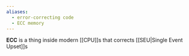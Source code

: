 ```yaml
---
aliases:
  - error-correcting code
  - ECC memory
---
```

**ECC** is a thing inside modern [[CPU]]s that corrects [[SEU|Single Event Upset]]s